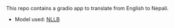 This repo contains a gradio app to translate from English to Nepali.
* Model used: [NLLB](https://huggingface.co/facebook/nllb-200-distilled-600M)
